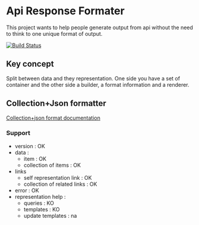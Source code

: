 # Api Response Formater
This project wants to help people generate output from api without the need to think to one unique format of output.

[![Build Status](https://travis-ci.org/Grummfy/Api-Response-Formater.svg)](https://travis-ci.org/Grummfy/Api-Response-Formater)

## Key concept
Split between data and they representation. One side you have a set of container and the other side a builder, a format information and a renderer. 

## Collection+Json formatter
[Collection+json format documentation](http://amundsen.com/media-types/collection/)

### Support
* version : OK
* data :
  * item : OK
  * collection of items : OK
* links
  * self representation link : OK
  * collection of related links : OK
* error : OK
* representation help :
  * queries : KO
  * templates : KO
  * update templates : na
